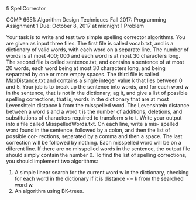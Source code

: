 fi SpellCorrector

COMP 6651: Algorithm Design Techniques
Fall 2017: Programming Assignment 1
Due: October 8, 2017 at midnight
1 Problem





Your task is to write and test two simple spelling corrector algorithms.
You are given as input three files. The first file is called vocab.txt, and is a dictionary
of valid words, with each word on a separate line. The number of words is at most 400; 000
and each word is at most 30 characters long. The second file is called sentence.txt, and
contains a sentence of at most 20 words, each word being at most 30 characters long, and
being separated by one or more empty spaces. The third file is called MaxDistance.txt and
contains a single integer value k that lies between 0 and 5.
Your job is to break up the sentence into words, and for each word w in the sentence, that
is not in the dictionary, 
ag it, and give a list of possible spelling corrections, that is, words
in the dictionary that are at most Levenshtein distance k from the misspelled word. The
Levenshtein distance between a word s and a word t is the number of additions, deletions,
and substitutions of characters required to transform s to t.
Write your output into a file called MisspelledWords.txt. On each line, write a mis-
spelled word found in the sentence, followed by a colon, and then the list of possible cor-
rections, separated by a comma and then a space. The last correction will be followed by
nothing. Each misspelled word will be on a diferent line. If there are no misspelled words
in the sentence, the output file should simply contain the number 0.
To find the list of spelling corrections, you should implement two algorithms:
1. A simple linear search for the current word w in the dictionary, checking for each word
in the dictionary if it is distance <= k from the searched word w.
2. An algorithm using BK-trees.
